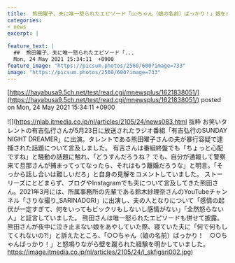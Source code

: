 ```yaml
---
title:  熊田曜子、夫に唯一怒られたエピソード「○○ちゃん（娘の名前）ばっかり！」娘をあやす妻に怒って壁を蹴った過去  
categories:
- news
excerpt: |
  
feature_text: |
  ##  熊田曜子、夫に唯一怒られたエピソード「...
  Mon, 24 May 2021 15:34:11  +0900
feature_image: "https://picsum.photos/2560/600?image=733"
image: "https://picsum.photos/2560/600?image=733"
---
```


[https://hayabusa9.5ch.net/test/read.cgi/mnewsplus/1621838051/](https://hayabusa9.5ch.net/test/read.cgi/mnewsplus/1621838051/)
posted on Mon, 24 May 2021 15:34:11  +0900

<!--more-->

![](https://nlab.itmedia.co.jp/nl/articles/2105/24/news083.html 抜粋 お笑いタレントの有吉弘行さんが5月23日に放送されたラジオ番組「有吉弘行のSUNDAY NIGHT DREAMER」に出演。タレントである熊田曜子さんの夫が暴行容疑で逮捕された話題について言及しました。 有吉さんは番組終盤でも「ちょっと心配ですね」と騒動の話題に触れ、「どうすんだろうね？ でも、自分が通報して警察来て旦那さんが捕まってってなったら、それはもう離婚だろうな」と明言。「そっから話し合いは難しいだろ」と自身の見解をコメントしていました。 ストーリーズにとどまらず、ブログやInstagramでも夫について言及してきた熊田さん。2021年3月には、所属事務所の先輩である鈴木紗理奈さんのYouTubeチャンネル「さりな撮り_SARINADORI」に出演し、夫の人となりについて「感情の起伏が一定すぎて、何をいってもビックリもしないし感情がない」「全然怒らない人」と証言していました。 熊田さんは唯一怒られたエピソードも併せて披露。熊田さんが夜中に泣き止まない娘をあやしていた際、寝ていた夫に「何で何もしてくれないの?!」と訴えたところ、「○○ちゃん（娘の名前）ばっかり！　○○ちゃんばっかり！」と怒鳴りながら壁を蹴られた経験を明かしていました。 https://image.itmedia.co.jp/nl/articles/2105/24/l_skfigari002.jpg)
